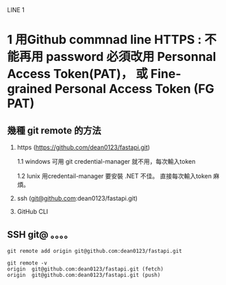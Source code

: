 LINE 1 




# 1 用Github commnad line HTTPS : 不能再用 password 必須改用 Personnal Access Token(PAT)， 或 Fine-grained Personal Access Token (FG PAT)


## 幾種 git remote 的方法 

1. https (https://github.com/dean0123/fastapi.git)

    1.1 windows 可用 git credential-manager 就不用，每次輸入token

    1.2 lunix 用credentail-manager 要安裝 .NET 不佳。 直接每次輸入token 麻煩。

2. ssh (git@github.com:dean0123/fastapi.git)


3. GitHub CLI






## SSH git@ 。。。。
``` 
git remote add origin git@github.com:dean0123/fastapi.git
```
```
git remote -v
origin  git@github.com:dean0123/fastapi.git (fetch)
origin  git@github.com:dean0123/fastapi.git (push)
```
